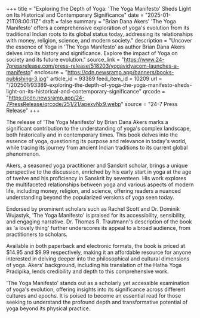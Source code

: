 +++
title = "Exploring the Depth of Yoga: 'The Yoga Manifesto' Sheds Light on Its Historical and Contemporary Significance"
date = "2025-01-21T08:00:11Z"
draft = false
summary = "Brian Dana Akers' 'The Yoga Manifesto' offers a comprehensive exploration of yoga's evolution from its traditional Indian roots to its global status today, addressing its relationships with money, religion, science, and modern society."
description = "Uncover the essence of Yoga in 'The Yoga Manifesto' as author Brian Dana Akers delves into its history and significance. Explore the impact of Yoga on society and its future evolution."
source_link = "https://www.24-7pressrelease.com/press-release/518203/yogavidyacom-launches-a-manifesto"
enclosure = "https://cdn.newsramp.app/banners/books-publishing-3.jpg"
article_id = 93389
feed_item_id = 10209
url = "/202501/93389-exploring-the-depth-of-yoga-the-yoga-manifesto-sheds-light-on-its-historical-and-contemporary-significance"
qrcode = "https://cdn.newsramp.app/24-7PressRelease/qrcode/251/21/apexvNx9.webp"
source = "24-7 Press Release"
+++

<p>The release of 'The Yoga Manifesto' by Brian Dana Akers marks a significant contribution to the understanding of yoga's complex landscape, both historically and in contemporary times. This book delves into the essence of yoga, questioning its purpose and relevance in today's world, while tracing its journey from ancient Indian traditions to its current global phenomenon.</p><p>Akers, a seasoned yoga practitioner and Sanskrit scholar, brings a unique perspective to the discussion, enriched by his early start in yoga at the age of twelve and his proficiency in Sanskrit by seventeen. His work explores the multifaceted relationships between yoga and various aspects of modern life, including money, religion, and science, offering readers a nuanced understanding beyond the popularized versions of yoga seen today.</p><p>Endorsed by prominent scholars such as Rachel Scott and Dr. Dominik Wujastyk, 'The Yoga Manifesto' is praised for its accessibility, sensibility, and engaging narrative. Dr. Thomas R. Trautmann's description of the book as 'a lovely thing' further underscores its appeal to a broad audience, from practitioners to scholars.</p><p>Available in both paperback and electronic formats, the book is priced at $14.95 and $9.99 respectively, making it an affordable resource for anyone interested in delving deeper into the philosophical and cultural dimensions of yoga. Akers' background, including his translation of the Hatha Yoga Pradipika, lends credibility and depth to this comprehensive work.</p><p>'The Yoga Manifesto' stands out as a scholarly yet accessible examination of yoga's evolution, offering insights into its significance across different cultures and epochs. It is poised to become an essential read for those seeking to understand the profound depth and transformative potential of yoga beyond its physical practice.</p>